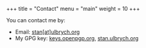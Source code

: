 +++
title = "Contact"
menu = "main"
weight = 10
+++

You can contact me by:

- Email: [stan[at]ulbrych.org](mailto:stan@ulbrych.org)
- My GPG key: [keys.openpgp.org](https://keys.openpgp.org/search?q=stan%40ulbrych.org), [stan.ulbrych.org](/key.gpg)

